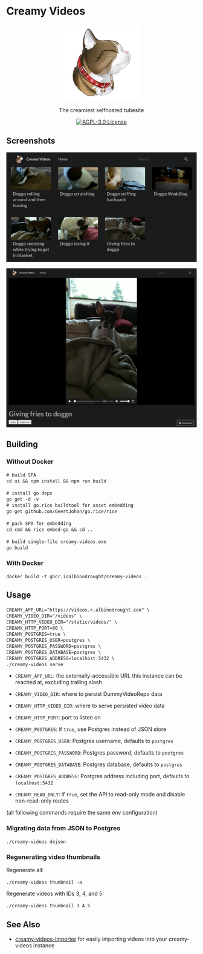 # Creamy Videos

<p align="center">
    <img src="./logo.png" alt="Creamy Videos Cat Logo">
    <p align="center">The creamiest selfhosted tubesite</p>
    <p align="center">
        <a href="https://github.com/AlbinoDrought/creamy-videos/blob/master/LICENSE"><img alt="AGPL-3.0 License" src="https://img.shields.io/github/license/AlbinoDrought/creamy-videos"></a>
    </p>
</p>

## Screenshots

![Screenshot of Video Listing](./screenshot_videos.png)

![Screenshot of Video Playing](./screenshot_watch.png)

## Building

### Without Docker

```
# build SPA
cd ui && npm install && npm run build

# install go deps
go get -d -v
# install go.rice buildtool for asset embedding
go get github.com/GeertJohan/go.rice/rice

# pack SPA for embedding
cd cmd && rice embed-go && cd ..

# build single-file creamy-videos.exe
go build
```

### With Docker

`docker build -t ghcr.ioalbinodrought/creamy-videos .`

## Usage

```
CREAMY_APP_URL="https://videos.r.albinodrought.com" \
CREAMY_VIDEO_DIR="/videos" \
CREAMY_HTTP_VIDEO_DIR="/static/videos/" \
CREAMY_HTTP_PORT=80 \
CREAMY_POSTGRES=true \
CREAMY_POSTGRES_USER=postgres \
CREAMY_POSTGRES_PASSWORD=postgres \
CREAMY_POSTGRES_DATABASE=postgres \
CREAMY_POSTGRES_ADDRESS=localhost:5432 \
./creamy-videos serve
```

- `CREAMY_APP_URL`: the externally-accessible URL this instance can be reached at, excluding trailing slash

- `CREAMY_VIDEO_DIR`: where to persist DummyVideoRepo data

- `CREAMY_HTTP_VIDEO_DIR`: where to serve persisted video data

- `CREAMY_HTTP_PORT`: port to listen on

- `CREAMY_POSTGRES`: if `true`, use Postgres instead of JSON store

- `CREAMY_POSTGRES_USER`: Postgres username, defaults to `postgres`

- `CREAMY_POSTGRES_PASSWORD`: Postgres password, defaults to `postgres`

- `CREAMY_POSTGRES_DATABASE`: Postgres database, defaults to `postgres`

- `CREAMY_POSTGRES_ADDRESS`: Postgres address including port, defaults to `localhost:5432`

- `CREAMY_READ_ONLY`: if `true`, set the API to read-only mode and disable non-read-only routes

(all following commands require the same env configuration)

### Migrating data from JSON to Postgres

`./creamy-videos dejson`

### Regenerating video thumbnails

Regenerate all:

`./creamy-videos thumbnail -a`

Regenerate videos with IDs 3, 4, and 5:

`./creamy-videos thumbnail 3 4 5`

## See Also

- [creamy-videos-importer](https://github.com/AlbinoDrought/creamy-videos-importer) for easily importing videos into your creamy-videos instance
